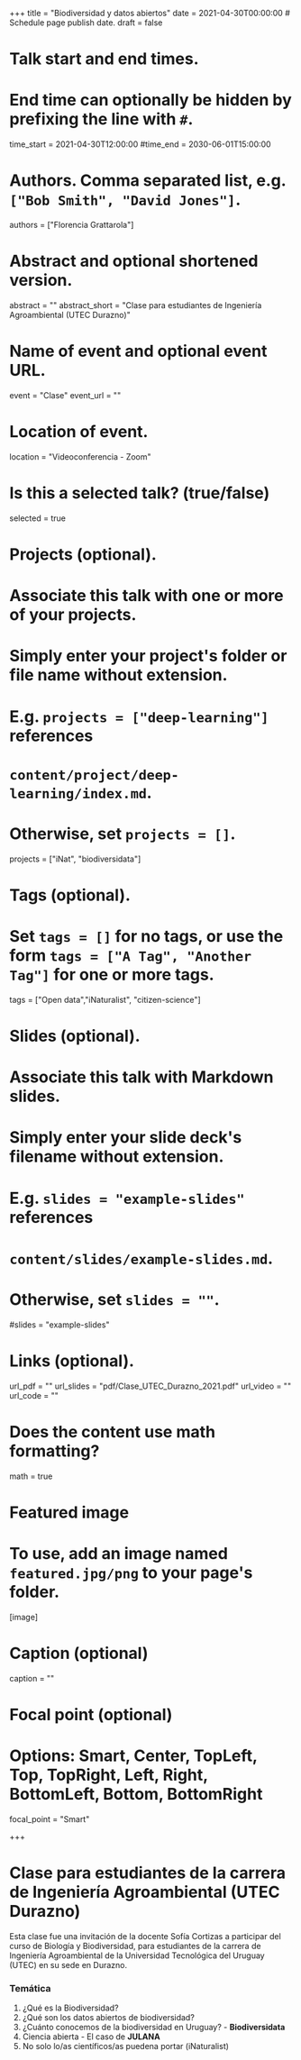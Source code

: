 +++
title = "Biodiversidad y datos abiertos"
date = 2021-04-30T00:00:00  # Schedule page publish date.
draft = false

# Talk start and end times.
#   End time can optionally be hidden by prefixing the line with `#`.
time_start = 2021-04-30T12:00:00
#time_end = 2030-06-01T15:00:00

# Authors. Comma separated list, e.g. `["Bob Smith", "David Jones"]`.
authors = ["Florencia Grattarola"]

# Abstract and optional shortened version.
abstract = ""
abstract_short = "Clase para estudiantes de Ingeniería Agroambiental (UTEC Durazno)"

# Name of event and optional event URL.
event = "Clase"
event_url = ""

# Location of event.
location = "Videoconferencia - Zoom"

# Is this a selected talk? (true/false)
selected = true

# Projects (optional).
#   Associate this talk with one or more of your projects.
#   Simply enter your project's folder or file name without extension.
#   E.g. `projects = ["deep-learning"]` references 
#   `content/project/deep-learning/index.md`.
#   Otherwise, set `projects = []`.
projects = ["iNat", "biodiversidata"]

# Tags (optional).
#   Set `tags = []` for no tags, or use the form `tags = ["A Tag", "Another Tag"]` for one or more tags.
tags = ["Open data","iNaturalist", "citizen-science"]

# Slides (optional).
#   Associate this talk with Markdown slides.
#   Simply enter your slide deck's filename without extension.
#   E.g. `slides = "example-slides"` references 
#   `content/slides/example-slides.md`.
#   Otherwise, set `slides = ""`.
#slides = "example-slides"

# Links (optional).
url_pdf = ""
url_slides = "pdf/Clase_UTEC_Durazno_2021.pdf"
url_video = ""
url_code = ""

# Does the content use math formatting?
math = true

# Featured image
# To use, add an image named `featured.jpg/png` to your page's folder. 
[image]
  # Caption (optional)
  caption = ""

  # Focal point (optional)
  # Options: Smart, Center, TopLeft, Top, TopRight, Left, Right, BottomLeft, Bottom, BottomRight
  focal_point = "Smart"
  
+++

# Clase para estudiantes de la carrera de Ingeniería Agroambiental (UTEC Durazno)

Esta clase fue una invitación de la docente Sofía Cortizas a participar del curso de Biología y Biodiversidad, para estudiantes de la carrera de Ingeniería Agroambiental de la Universidad Tecnológica del Uruguay (UTEC) en su sede en Durazno.

### Temática
1. ¿Qué es la Biodiversidad?
2. ¿Qué son los datos abiertos de biodiversidad? 
3. ¿Cuánto conocemos de la biodiversidad en Uruguay? - **Biodiversidata**
4. Ciencia abierta - El caso de **JULANA**
5. No solo lo/as científicos/as puedena portar (iNaturalist)


